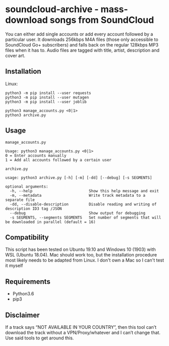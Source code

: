 # soundcloud-archive - mass-download songs from SoundCloud
You can either add single accounts or add every account followed by a particular user. It downloads 256kbps M4A files (those only accessible to SoundCloud Go+ subscribers) and falls back on the regular 128kbps MP3 files when it has to. Audio files are tagged with title, artist, description and cover art.

## Installation
Linux:
```
python3 -m pip install --user requests
python3 -m pip install --user mutagen
python3 -m pip install --user joblib

python3 manage_accounts.py <0|1>
python3 archive.py
```

## Usage
```
manage_accounts.py

Usage: python3 manage_accounts.py <0|1>
0 = Enter accounts manually
1 = Add all accounts followed by a certain user

archive.py

usage: python3 archive.py [-h] [-m] [-dd] [--debug] [-s SEGMENTS]

optional arguments:
  -h, --help                         Show this help message and exit
  -m, --metadata                     Write track metadata to a separate file
  -dd, --disable-description         Disable reading and writing of description ID3 tag /JSON
  --debug                            Show output for debugging
  -s SEGMENTS, --segments SEGMENTS   Set number of segments that will be downloaded in parallel (default = 16)
```

## Compatibility
This script has been tested on Ubuntu 19.10 and Windows 10 (1903) with WSL (Ubuntu 18.04). Mac should work too, but the installation procedure most likely needs to be adapted from Linux. I don't own a Mac so I can't test it myself

## Requirements

* Python3.6
* pip3



## Disclaimer
If a track says “NOT AVAILABLE IN YOUR COUNTRY”, then this tool can’t download the track without a VPN/Proxy/whatever and I can’t change that. Use said tools to get around this.
